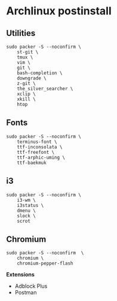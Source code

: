Archlinux postinstall
=====================

Utilities
---------

    sudo packer -S --noconfirm \
        st-git \
        tmux \
        vim \
        git \
        bash-completion \
        downgrade \
        z-git \
        the_silver_searcher \
        xclip \
        xkill \
        htop

Fonts
-----

    sudo packer -S --noconfirm \
        terminus-font \
        ttf-inconsolata \
        ttf-freefont \
        ttf-arphic-uming \
        ttf-baekmuk
        
i3
--

    sudo packer -S --noconfirm \
        i3-wm \
        i3status \
        dmenu \
        slock \
        scrot

Chromium
--------

    sudo packer -S --noconfirm  \
        chromium \
        chromium-pepper-flash

**Extensions**

*   Adblock Plus
*   Postman
